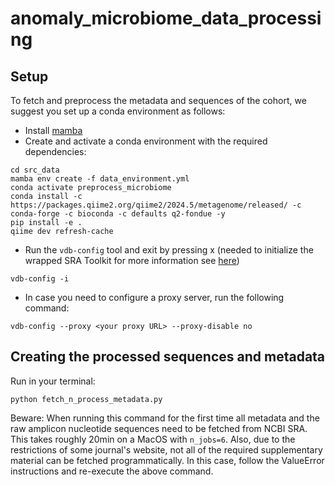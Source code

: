# anomaly_microbiome_data_processing


## Setup
To fetch and preprocess the metadata and sequences of the cohort, we suggest you set up a conda environment as follows:
* Install [mamba](https://github.com/mamba-org/mamba)
* Create and activate a conda environment with the required dependencies:
```shell
cd src_data
mamba env create -f data_environment.yml
conda activate preprocess_microbiome
conda install -c https://packages.qiime2.org/qiime2/2024.5/metagenome/released/ -c conda-forge -c bioconda -c defaults q2-fondue -y
pip install -e .
qiime dev refresh-cache
```
* Run the `vdb-config` tool and exit by pressing x (needed to initialize the wrapped SRA Toolkit for more information see [here](https://github.com/ncbi/sra-tools/wiki/05.-Toolkit-Configuration))
```shell
vdb-config -i
```

* In case you need to configure a proxy server, run the following command:
```shell
vdb-config --proxy <your proxy URL> --proxy-disable no
```
## Creating the processed sequences and metadata 
Run in your terminal:
````
python fetch_n_process_metadata.py
````
Beware: When running this command for the first time all metadata and the raw amplicon nucleotide sequences need to be fetched from NCBI SRA. This takes roughly 20min on a MacOS with `n_jobs=6`. Also, due to the restrictions of some journal's website, not all of the required supplementary material can be fetched programmatically. In this case, follow the ValueError instructions and re-execute the above command.
